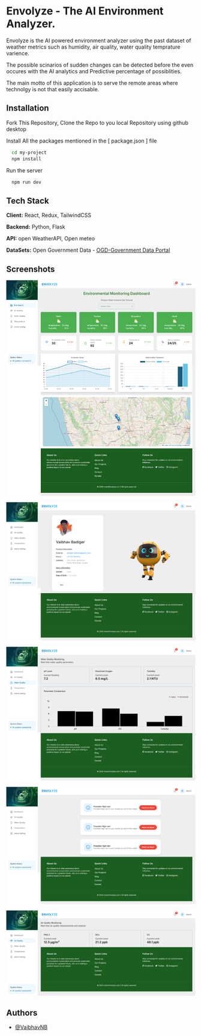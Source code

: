 
# Envolyze - The AI Environment Analyzer. 

Envolyze is the AI powered environment analyzer using the past dataset of weather metrics such as humidity, air quality, water quality temprature varience.

The possible scinarios of sudden changes can be detected before the even occures with the AI analytics and Predictive percentage of possiblities.
 
The main motto of this application is to serve the remote areas where technolgy is not that easily accisable.




## Installation

Fork This Repository, 
Clone the Repo to you local Repository using github desktop

Install All the packages mentioned in the [ package.json ] file
```bash
  cd my-project
  npm install 
```

Run the server
```bash
  npm run dev
```

    
## Tech Stack

**Client:** React, Redux, TailwindCSS

**Backend:** Python, Flask

**API:** open WeatherAPI, Open meteo

**DataSets:** Open Government Data - [OGD-Government Data Portal](https://www.data.gov.in)


## Screenshots

![App Screenshot](https://github.com/VaibhavNB/Envolyze/blob/main/images/dashboard.png?raw=true)

![](https://github.com/VaibhavNB/Envolyze/blob/main/images/admin.png?raw=true)

![](https://github.com/VaibhavNB/Envolyze/blob/main/images/waterQuality.png?raw=true)

![](https://github.com/VaibhavNB/Envolyze/blob/main/images/allAlerts.png?raw=true)

![](https://github.com/VaibhavNB/Envolyze/blob/main/images/airQuality.png?raw=true)


## Authors

- [@VaibhavNB](https://www.github.com/VaibhavNB)

